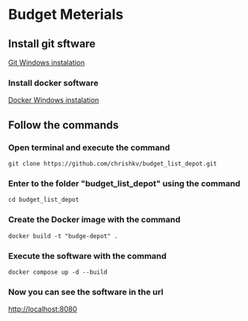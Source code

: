 # Budget Meterials

## Install git sftware

[Git Windows instalation](https://git-scm.com/download/win/)

### Install docker software
[Docker Windows instalation](https://docs.docker.com/desktop/install/windows-install/)

## Follow the commands

### Open terminal and execute the command
```
git clone https://github.com/chrishkv/budget_list_depot.git
```

### Enter to the folder "budget_list_depot" using the command
```
cd budget_list_depot
```

### Create the Docker image with the command
```
docker build -t "budge-depot" .
```

### Execute the software with the command
```
docker compose up -d --build
```

### Now you can see the software in the url
[http://localhost:8080](http://localhost:8080)